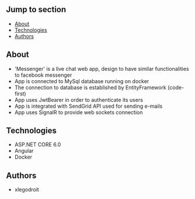 ## Jump to section
* [About](#about)
* [Technologies](#technologies)
* [Authors](#authors)

## About
* 'Messenger' is a live chat web app, design to have similar functionalities to facebook messenger
* App is connected to MySql database running on docker
* The connection to database is established by EntityFramework (code-first)
* App uses JwtBearer in order to authenticate its users
* App is integrated with SendGrid API used for sending e-mails 
* App uses SignalR to provide web sockets connection

## Technologies
* ASP.NET CORE 6.0 
* Angular
* Docker

## Authors
* xlegodroit
